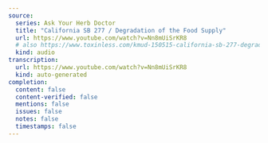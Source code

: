 ```yaml
---
source:
  series: Ask Your Herb Doctor
  title: "California SB 277 / Degradation of the Food Supply"
  url: https://www.youtube.com/watch?v=Nn8mUiSrKR8
  # also https://www.toxinless.com/kmud-150515-california-sb-277-degradation-of-the-food-supply.mp3
  kind: audio
transcription:
  url: https://www.youtube.com/watch?v=Nn8mUiSrKR8
  kind: auto-generated
completion:
  content: false
  content-verified: false
  mentions: false
  issues: false
  notes: false
  timestamps: false
---
```

